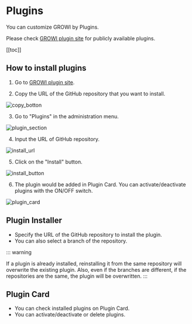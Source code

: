 # Plugins

You can customize GROWI by Plugins.

Please check [GROWI plugin site](https://growi.org/plugins/en) for publicly available plugins.

[[toc]]

## How to install plugins

1. Go to [GROWI plugin site](https://growi.org/plugins/en).

2. Copy the URL of the GitHub repository that you want to install.

<img :src="$withBase('/assets/images/en/plugin-1.png')" alt="copy_botton">

3. Go to "Plugins" in the administration menu.

<img :src="$withBase('/assets/images/en/plugin-2.png')" alt="plugin_section">

4. Input the URL of GitHub repository.

<img :src="$withBase('/assets/images/en/plugin-3.png')" alt="install_url">

5. Click on the "Install" button.

<img :src="$withBase('/assets/images/en/plugin-4.png')" alt="install_button">

6. The plugin would be added in Plugin Card. You can activate/deactivate plugins with the ON/OFF switch.

<img :src="$withBase('/assets/images/en/plugin-5.png')" alt="plugin_card">

## Plugin Installer

- Specify the URL of the GitHub repository to install the plugin.
- You can also select a branch of the repository.

::: warning

If a plugin is already installed, reinstalling it from the same repository will overwrite the existing plugin. Also, even if the branches are different, if the repositories are the same, the plugin will be overwritten.
:::

## Plugin Card

- You can check installed plugins on Plugin Card.
- You can activate/deactivate or delete plugins.
